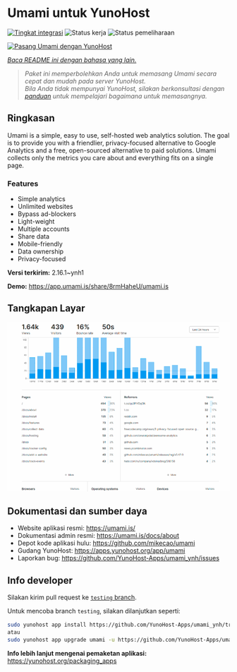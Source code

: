 <!--
N.B.: README ini dibuat secara otomatis oleh <https://github.com/YunoHost/apps/tree/master/tools/readme_generator>
Ini TIDAK boleh diedit dengan tangan.
-->

# Umami untuk YunoHost

[![Tingkat integrasi](https://apps.yunohost.org/badge/integration/umami)](https://ci-apps.yunohost.org/ci/apps/umami/)
![Status kerja](https://apps.yunohost.org/badge/state/umami)
![Status pemeliharaan](https://apps.yunohost.org/badge/maintained/umami)

[![Pasang Umami dengan YunoHost](https://install-app.yunohost.org/install-with-yunohost.svg)](https://install-app.yunohost.org/?app=umami)

*[Baca README ini dengan bahasa yang lain.](./ALL_README.md)*

> *Paket ini memperbolehkan Anda untuk memasang Umami secara cepat dan mudah pada server YunoHost.*  
> *Bila Anda tidak mempunyai YunoHost, silakan berkonsultasi dengan [panduan](https://yunohost.org/install) untuk mempelajari bagaimana untuk memasangnya.*

## Ringkasan

Umami is a simple, easy to use, self-hosted web analytics solution. The goal is to provide you with a friendlier, privacy-focused alternative to Google Analytics and a free, open-sourced alternative to paid solutions. Umami collects only the metrics you care about and everything fits on a single page. 

### Features

- Simple analytics
- Unlimited websites
- Bypass ad-blockers
- Light-weight
- Multiple accounts
- Share data
- Mobile-friendly
- Data ownership
- Privacy-focused


**Versi terkirim:** 2.16.1~ynh1

**Demo:** <https://app.umami.is/share/8rmHaheU/umami.is>

## Tangkapan Layar

![Tangkapan Layar pada Umami](./doc/screenshots/dark.png)

## Dokumentasi dan sumber daya

- Website aplikasi resmi: <https://umami.is/>
- Dokumentasi admin resmi: <https://umami.is/docs/about>
- Depot kode aplikasi hulu: <https://github.com/mikecao/umami>
- Gudang YunoHost: <https://apps.yunohost.org/app/umami>
- Laporkan bug: <https://github.com/YunoHost-Apps/umami_ynh/issues>

## Info developer

Silakan kirim pull request ke [`testing` branch](https://github.com/YunoHost-Apps/umami_ynh/tree/testing).

Untuk mencoba branch `testing`, silakan dilanjutkan seperti:

```bash
sudo yunohost app install https://github.com/YunoHost-Apps/umami_ynh/tree/testing --debug
atau
sudo yunohost app upgrade umami -u https://github.com/YunoHost-Apps/umami_ynh/tree/testing --debug
```

**Info lebih lanjut mengenai pemaketan aplikasi:** <https://yunohost.org/packaging_apps>
